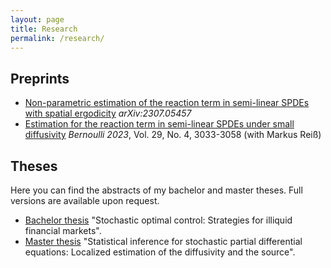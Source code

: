 ```yaml
---
layout: page
title: Research
permalink: /research/
---
```


## Preprints

+ [Non-parametric estimation of the reaction term in semi-linear SPDEs with spatial ergodicity](https://arxiv.org/abs/2307.05457) *arXiv:2307.05457*
+ [Estimation for the reaction term in semi-linear SPDEs under small diffusivity](https://projecteuclid.org/journals/bernoulli/volume-29/issue-4/Estimation-for-the-reaction-term-in-semi-linear-SPDEs-under/10.3150/22-BEJ1573.full) *Bernoulli 2023*, Vol. 29, No. 4, 3033-3058  (with Markus Reiß)

## Theses

Here you can find the abstracts of my bachelor and master theses. Full versions are available upon request.
+ [Bachelor thesis](/assets/docs/BSc_Abstract.pdf) "Stochastic optimal control: Strategies for illiquid
financial markets".
+ [Master thesis](/assets/docs/MSc_Abstract.pdf) "Statistical inference for stochastic partial
differential equations: Localized estimation of the diffusivity and the source".




<!--
## Projects
I am also interested in the numerical simulations of semilinear SPDEs in order to visualize their (statistical) properties. Soon, I will post the [Julia Code](https://julialang.org/) that implements the semi-implicit Euler-Maruyama scheme from the very nice book "An Introduction to Computational
Stochastic PDEs" by Catherine E. Powell, Gabriel J. Lord, and Tony Shardlow (Cambridge University Press, 2014) for the SPDE

$$\operatorname{d}X_t = (AX_t + F(X_t))\, \operatorname{d}t + \operatorname{d}W_t, \quad (Az)(x) = \frac{\operatorname{d}}{\operatorname{d}x}\left(\vartheta(x)\frac{\operatorname{d}}{\operatorname{d}x}z(x)\right) + a(x)\frac{\operatorname{d}}{\operatorname{d}x}z(x) + b(x)z(x)$$

on the (spatial) domain $$(0,1)$$ with Dirichlet boundary conditions with space-time white noise $$\operatorname{d} W_t$$.
-->
